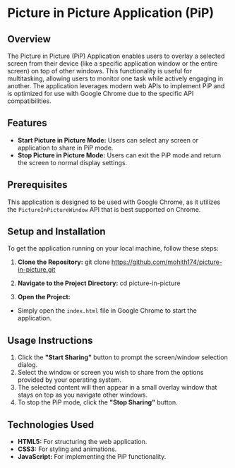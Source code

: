 # Picture in Picture Application (PiP)

## Overview
The Picture in Picture (PiP) Application enables users to overlay a selected screen from their device (like a specific application window or the entire screen) on top of other windows. This functionality is useful for multitasking, allowing users to monitor one task while actively engaging in another. The application leverages modern web APIs to implement PiP and is optimized for use with Google Chrome due to the specific API compatibilities.

## Features
- **Start Picture in Picture Mode:** Users can select any screen or application to share in PiP mode.
- **Stop Picture in Picture Mode:** Users can exit the PiP mode and return the screen to normal display settings.

## Prerequisites
This application is designed to be used with Google Chrome, as it utilizes the `PictureInPictureWindow` API that is best supported on Chrome.

## Setup and Installation
To get the application running on your local machine, follow these steps:

1. **Clone the Repository:**
git clone https://github.com/mohith174/picture-in-picture.git

2. **Navigate to the Project Directory:**
cd picture-in-picture

3. **Open the Project:**
- Simply open the `index.html` file in Google Chrome to start the application.

## Usage Instructions
1. Click the **"Start Sharing"** button to prompt the screen/window selection dialog.
2. Select the window or screen you wish to share from the options provided by your operating system.
3. The selected content will then appear in a small overlay window that stays on top as you navigate other windows.
4. To stop the PiP mode, click the **"Stop Sharing"** button.

## Technologies Used
- **HTML5:** For structuring the web application.
- **CSS3:** For styling and animations.
- **JavaScript:** For implementing the PiP functionality.
